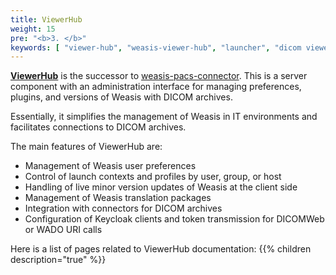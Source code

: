 ```yaml
---
title: ViewerHub
weight: 15
pre: "<b>3. </b>"
keywords: [ "viewer-hub", "weasis-viewer-hub", "launcher", "dicom viewer", "pacs", "dicom", ]
---
```


[**ViewerHub**](https://github.com/nroduit/viewer-hub) is the successor to [weasis-pacs-connector](https://github.com/nroduit/weasis-pacs-connector). This is a server component with an administration interface for managing preferences, plugins, and versions of Weasis with DICOM archives.

Essentially, it simplifies the management of Weasis in IT environments and facilitates connections to DICOM archives.

The main features of ViewerHub are:
- Management of Weasis user preferences
- Control of launch contexts and profiles by user, group, or host
- Handling of live minor version updates of Weasis at the client side
- Management of Weasis translation packages
- Integration with connectors for DICOM archives
- Configuration of Keycloak clients and token transmission for DICOMWeb or WADO URI calls

Here is a list of pages related to ViewerHub documentation:
{{% children description="true" %}}




